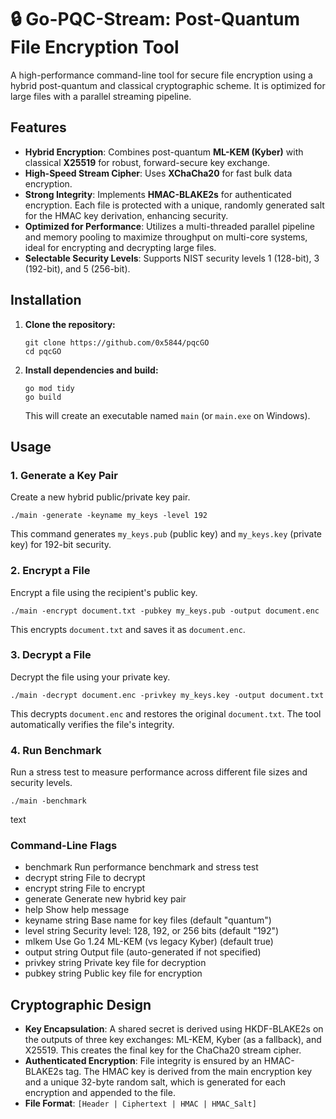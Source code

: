# 🔒 Go-PQC-Stream: Post-Quantum File Encryption Tool

A high-performance command-line tool for secure file encryption using a hybrid post-quantum and classical cryptographic scheme. It is optimized for large files with a parallel streaming pipeline.

## Features

- **Hybrid Encryption**: Combines post-quantum **ML-KEM (Kyber)** with classical **X25519** for robust, forward-secure key exchange.
- **High-Speed Stream Cipher**: Uses **XChaCha20** for fast bulk data encryption.
- **Strong Integrity**: Implements **HMAC-BLAKE2s** for authenticated encryption. Each file is protected with a unique, randomly generated salt for the HMAC key derivation, enhancing security.
- **Optimized for Performance**: Utilizes a multi-threaded parallel pipeline and memory pooling to maximize throughput on multi-core systems, ideal for encrypting and decrypting large files.
- **Selectable Security Levels**: Supports NIST security levels 1 (128-bit), 3 (192-bit), and 5 (256-bit).

## Installation

1.  **Clone the repository:**
    ```
    git clone https://github.com/0x5844/pqcGO
    cd pqcGO
    ```

2.  **Install dependencies and build:**
    ```
    go mod tidy
    go build
    ```
    This will create an executable named `main` (or `main.exe` on Windows).

## Usage

### 1. Generate a Key Pair

Create a new hybrid public/private key pair.

```./main -generate -keyname my_keys -level 192```

This command generates `my_keys.pub` (public key) and `my_keys.key` (private key) for 192-bit security.

### 2. Encrypt a File

Encrypt a file using the recipient's public key.

```./main -encrypt document.txt -pubkey my_keys.pub -output document.enc```

This encrypts `document.txt` and saves it as `document.enc`.

### 3. Decrypt a File

Decrypt the file using your private key.

```./main -decrypt document.enc -privkey my_keys.key -output document.txt```

This decrypts `document.enc` and restores the original `document.txt`. The tool automatically verifies the file's integrity.

### 4. Run Benchmark

Run a stress test to measure performance across different file sizes and security levels.

```./main -benchmark```

text

### Command-Line Flags

- benchmark Run performance benchmark and stress test
- decrypt string File to decrypt
- encrypt string File to encrypt
- generate Generate new hybrid key pair
- help Show help message
- keyname string Base name for key files (default "quantum")
- level string Security level: 128, 192, or 256 bits (default "192")
- mlkem Use Go 1.24 ML-KEM (vs legacy Kyber) (default true)
- output string Output file (auto-generated if not specified)
- privkey string Private key file for decryption
- pubkey string Public key file for encryption
## Cryptographic Design

- **Key Encapsulation**: A shared secret is derived using HKDF-BLAKE2s on the outputs of three key exchanges: ML-KEM, Kyber (as a fallback), and X25519. This creates the final key for the ChaCha20 stream cipher.
- **Authenticated Encryption**: File integrity is ensured by an HMAC-BLAKE2s tag. The HMAC key is derived from the main encryption key and a unique 32-byte random salt, which is generated for each encryption and appended to the file.
- **File Format**: `[Header | Ciphertext | HMAC | HMAC_Salt]`
